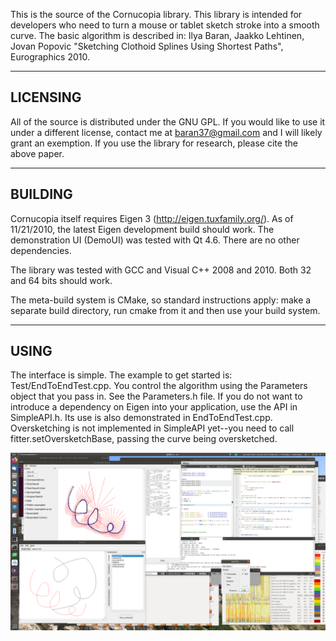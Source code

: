This is the source of the Cornucopia library.  This library is intended
for developers who need to turn a mouse or tablet sketch stroke into a
smooth curve.  The basic algorithm is described in:
Ilya Baran, Jaakko Lehtinen, Jovan Popovic
"Sketching Clothoid Splines Using Shortest Paths",
Eurographics 2010.

---------
LICENSING
---------

All of the source is distributed under the GNU GPL.  If you would
like to use it under a different license, contact me at
baran37@gmail.com and I will likely grant an exemption.  If you
use the library for research, please cite the above paper.

--------
BUILDING
--------

Cornucopia itself requires Eigen 3 (http://eigen.tuxfamily.org/).
As of 11/21/2010, the latest Eigen development build should work.
The demonstration UI (DemoUI) was tested with Qt 4.6.  There are
no other dependencies.

The library was tested with GCC and Visual C++ 2008 and 2010.
Both 32 and 64 bits should work.

The meta-build system is CMake, so standard instructions apply:
make a separate build directory, run cmake from it and then use
your build system.

-----
USING
-----

The interface is simple.  The example to get started is:
Test/EndToEndTest.cpp.  You control the algorithm using the
Parameters object that you pass in.  See the Parameters.h file.
If you do not want to introduce a dependency on Eigen into your
application, use the API in SimpleAPI.h.  Its use is also
demonstrated in EndToEndTest.cpp.  Oversketching is not implemented
in SimpleAPI yet--you need to call fitter.setOversketchBase,
passing the curve being oversketched.


<img src=2021-06-2422-42-32的屏幕截图.png />

